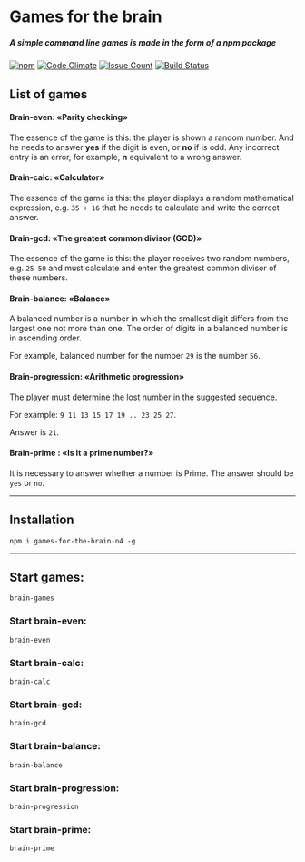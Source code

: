 # Games for the brain

##### A simple command line games is made in the form of a npm package
[![npm](https://img.shields.io/npm/v/games-for-the-brain-n4.svg)](https://www.npmjs.com/package/games-for-the-brain-n4) [![Code Climate](https://codeclimate.com/github/nik4un/games-for-the-brain-n4/badges/gpa.svg)](https://codeclimate.com/github/nik4un/games-for-the-brain-n4) [![Issue Count](https://codeclimate.com/github/nik4un/games-for-the-brain-n4/badges/issue_count.svg)](https://codeclimate.com/github/nik4un/games-for-the-brain-n4) [![Build Status](https://travis-ci.org/nik4un/games-for-the-brain-n4.svg?branch=master)](https://travis-ci.org/nik4un/games-for-the-brain-n4)
## List of games
#### Brain-even: «Parity checking»
The essence of the game is this: the player is shown a random number. And he needs to answer **yes** if the digit is even, or **no** if is odd.
Any incorrect entry is an error, for example, **n** equivalent to a wrong answer.
#### Brain-calc: «Calculator»
The essence of the game is this: the player displays a random mathematical expression, e.g. ``` 35 + 16 ``` that he needs to calculate and write the correct answer.
#### Brain-gcd: «The greatest common divisor (GCD)»
The essence of the game is this: the player receives two random numbers, e.g. ``` 25 50 ``` and must calculate and enter the greatest common divisor of these numbers.
#### Brain-balance: «Balance»
A balanced number is a number in which the smallest digit differs from the largest one not more than one. The order of digits in a balanced number is in ascending order.

For example, balanced number for the number ``` 29 ``` is the number ``` 56 ```.
#### Brain-progression: «Arithmetic progression»
The player must determine the lost number in the suggested sequence.

For example: ```9 11 13 15 17 19 .. 23 25 27```.

Answer is ```21```.
#### Brain-prime : «Is it a prime number?»
It is necessary to answer whether a number is Prime. The answer should be ```yes``` or ```no```.
***
## Installation
``` npm i games-for-the-brain-n4 -g ```
***
## Start games:
``` brain-games ```
### Start brain-even:
``` brain-even ```
### Start brain-calc:
``` brain-calc ```
### Start brain-gcd:
``` brain-gcd ```
### Start brain-balance:
``` brain-balance ```
### Start brain-progression:
``` brain-progression ```
### Start brain-prime:
``` brain-prime ```
